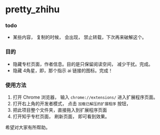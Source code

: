 # pretty_zhihu


### todo 
- 某些内容， 复制的时候， 会出现， 禁止转载，下次再来破解这个。


### 目的

- 隐藏专栏页面，作者信息。目的是只保留阅读空间， 减少干扰。完成。
- 隐藏 4角星，即，那个指示 ai 链接的图标。完成！


### 使用方法

1. 打开 Chrome 浏览器， 输入 `chrome://extensions/` 进入扩展程序页面。
2. 打开右上角的开发者模式， 点击 `加载已解压的扩展程序` 按钮，  
3. 把此项目整个文件夹，直接拖入到扩展程序页面
4. 打开知乎专栏页面， 刷新页面， 即可看到效果。

希望对大家有所帮助。

